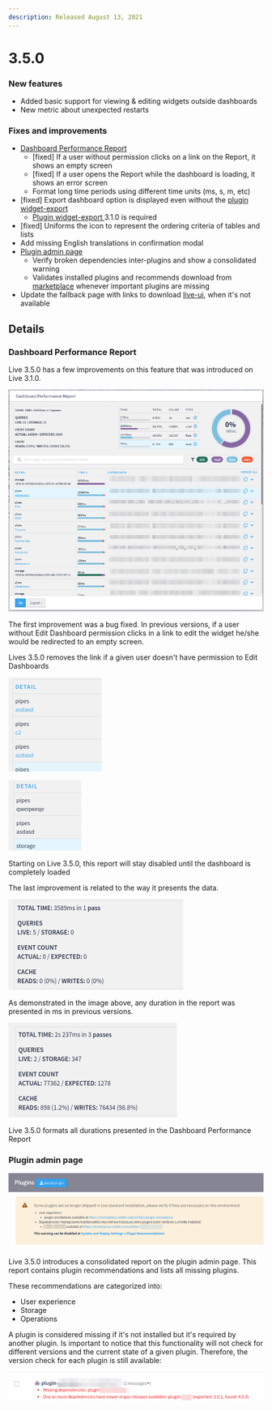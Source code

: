 ```yaml
---
description: Released August 13, 2021
---
```


# 3.5.0

### New features

* Added basic support for viewing & editing widgets outside dashboards
* New metric about unexpected restarts

### **Fixes and improvements**

* [Dashboard Performance Report](3.5.0.md#dashboard-performance-report)
  * \[fixed] If a user without permission clicks on a link on the Report, it shows an empty screen
  * \[fixed] If a user opens the Report while the dashboard is loading, it shows an error screen
  * Format long time periods using different time units (ms, s, m, etc)
* \[fixed] Export dashboard option is displayed even without the [plugin widget-export ](https://marketplace.intelie.com/artifact/plugin-widgetexport)&#x20;
  * [Plugin widget-export ](https://marketplace.intelie.com/artifact/plugin-widgetexport) 3.1.0 is required&#x20;
* \[fixed] Uniforms the icon to represent the ordering criteria of tables and lists
* Add missing English translations in confirmation modal
* [Plugin admin page](3.5.0.md#plugin-admin-page)
  * Verify broken dependencies inter-plugins and show a consolidated warning&#x20;
  * Validates installed plugins and recommends download from [marketplace](https://marketplace.intelie.com/) whenever important plugins are missing
* Update the fallback page with links to download [live-ui](https://marketplace.intelie.com/artifact/live-ui/), when it's not available

## Details

### Dashboard Performance Report

Live 3.5.0 has a few improvements on this feature that was introduced on Live 3.1.0. &#x20;

![Dashboard Performance Report example](<../../.gitbook/assets/image (127).png>)

The first improvement was a bug fixed. In previous versions, if a user without Edit Dashboard permission clicks in a link to edit the widget he/she would be redirected to an empty screen.&#x20;

Lives 3.5.0 removes the link if a given user doesn't have permission to Edit Dashboards

![User with Edit Dashboard permission](<../../.gitbook/assets/image (155).png>)

![User without Edit Dashboard permission](<../../.gitbook/assets/image (25).png>)

Starting on Live 3.5.0, this report will stay disabled until the dashboard is completely loaded&#x20;

The last improvement is related to the way it presents the data.&#x20;

![Time wihtout formating ](<../../.gitbook/assets/image (73).png>)

As demonstrated in the image above, any duration in the report was presented in ms in previous versions.&#x20;

![Time with formating](<../../.gitbook/assets/image (66).png>)

Live 3.5.0 formats all durations presented in the Dashboard Performance Report

### Plugin admin page

![](<../../.gitbook/assets/image (40).png>)

Live 3.5.0 introduces a consolidated report on the plugin admin page. This report contains plugin recommendations and lists all missing plugins.&#x20;

These recommendations are categorized into:&#x20;

* User experience
* Storage
* Operations&#x20;

A plugin is considered missing if it's not installed but it's required by another plugin. Is important to notice that this functionality will not check for different versions and the current state of a given plugin. Therefore, the version check for each plugin is still available:

![](<../../.gitbook/assets/image (125).png>)
